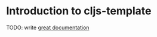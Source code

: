 # Introduction to cljs-template

TODO: write [great documentation](http://jacobian.org/writing/what-to-write/)
